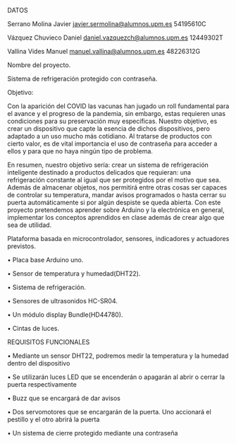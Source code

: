 DATOS


Serrano         Molina	          Javier	javier.sermolina@alumnos.upm.es	  54195610C

Vázquez	        Chuvieco	        Daniel	daniel.vazquezch@alumnos.upm.es  12449302T

Vallina	        Vides 	          Manuel	manuel.vallina@alumnos.upm.es   	48226312G

Nombre del proyecto.

Sistema de refrigeración protegido con contraseña.

Objetivo: 

Con la aparición del COVID las vacunas han jugado un roll fundamental para el avance y el progreso de la pandemia, sin embargo, estas requieren unas condiciones para su preservación muy específicas. Nuestro objetivo, es crear un dispositivo que capte la esencia de dichos dispositivos, pero adaptado a un uso mucho más cotidiano. Al tratarse de productos con cierto valor, es de vital importancia el uso de contraseña para acceder a ellos y para que no haya ningún tipo de problema. 

En resumen, nuestro objetivo sería: crear un sistema de refrigeración inteligente destinado a productos delicados que requieran: una refrigeración constante al igual que ser protegidos por el motivo que sea. Además de almacenar objetos, nos permitirá entre otras cosas ser capaces de controlar su temperatura, mandar avisos programados o hasta cerrar su puerta automáticamente si por algún despiste se queda abierta.
Con este proyecto pretendemos aprender sobre Arduino y la electrónica en general, implementar los conceptos aprendidos en clase además de crear algo que sea de utilidad.

Plataforma basada en microcontrolador, sensores, indicadores y actuadores previstos.

•	Placa base Arduino uno.

•	Sensor de temperatura y humedad(DHT22).

•	Sistema de refrigeración.

•	Sensores de ultrasonidos HC-SR04.

•	Un módulo display Bundle(HD44780).

•	Cintas de luces.



REQUISITOS FUNCIONALES

•	Mediante un sensor DHT22, podremos medir la temperatura y la humedad dentro del dispositivo

•	Se utilizarán luces LED que se encenderán o apagarán al abrir o cerrar la puerta respectivamente

•	 Buzz que se encargará de dar avisos

•	Dos servomotores que se encargarán de la puerta. Uno accionará el pestillo y el otro abrirá la puerta

•	Un sistema de cierre protegido mediante una contraseña



